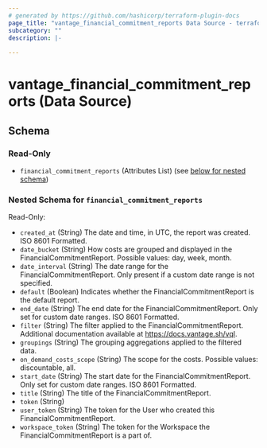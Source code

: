 ```yaml
---
# generated by https://github.com/hashicorp/terraform-plugin-docs
page_title: "vantage_financial_commitment_reports Data Source - terraform-provider-vantage"
subcategory: ""
description: |-
  
---
```


# vantage_financial_commitment_reports (Data Source)





<!-- schema generated by tfplugindocs -->
## Schema

### Read-Only

- `financial_commitment_reports` (Attributes List) (see [below for nested schema](#nestedatt--financial_commitment_reports))

<a id="nestedatt--financial_commitment_reports"></a>
### Nested Schema for `financial_commitment_reports`

Read-Only:

- `created_at` (String) The date and time, in UTC, the report was created. ISO 8601 Formatted.
- `date_bucket` (String) How costs are grouped and displayed in the FinancialCommitmentReport. Possible values: day, week, month.
- `date_interval` (String) The date range for the FinancialCommitmentReport. Only present if a custom date range is not specified.
- `default` (Boolean) Indicates whether the FinancialCommitmentReport is the default report.
- `end_date` (String) The end date for the FinancialCommitmentReport. Only set for custom date ranges. ISO 8601 Formatted.
- `filter` (String) The filter applied to the FinancialCommitmentReport. Additional documentation available at https://docs.vantage.sh/vql.
- `groupings` (String) The grouping aggregations applied to the filtered data.
- `on_demand_costs_scope` (String) The scope for the costs. Possible values: discountable, all.
- `start_date` (String) The start date for the FinancialCommitmentReport. Only set for custom date ranges. ISO 8601 Formatted.
- `title` (String) The title of the FinancialCommitmentReport.
- `token` (String)
- `user_token` (String) The token for the User who created this FinancialCommitmentReport.
- `workspace_token` (String) The token for the Workspace the FinancialCommitmentReport is a part of.


